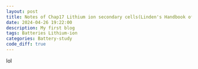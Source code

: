 ```yaml
---
layout: post
title: Notes of Chap17 Lithium ion secondary cells(Linden's Handbook of Batteries)
date: 2024-04-26 19:22:00
description: My first blog
tags: Batteries Lithium-ion 
categories: Battery-study
code_diff: true
---
```


lol  

